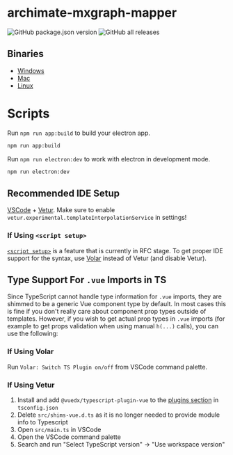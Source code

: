 # archimate-mxgraph-mapper

![GitHub package.json version](https://img.shields.io/github/package-json/v/fazendadosoftware/archimate-mxgraph-mapper)
![GitHub all releases](https://img.shields.io/github/downloads/fazendadosoftware/archimate-mxgraph-mapper/total)

## Binaries
* [Windows](https://github.com/fazendadosoftware/archimate-mxgraph-mapper/releases/download/v0.4.0/Archimate-MXGraph-Mapper-Setup-0.4.0.exe)
* [Mac](https://github.com/fazendadosoftware/archimate-mxgraph-mapper/releases/download/v0.4.0/Archimate-MXGraph-Mapper-0.4.0.dmg)
* [Linux](https://github.com/fazendadosoftware/archimate-mxgraph-mapper/releases/download/v0.4.0/Archimate-MXGraph-Mapper-0.4.0.AppImage)

# Scripts

Run `npm run app:build` to build your electron app.
```bash
npm run app:build
```

Run `npm run electron:dev` to work with electron in development mode.
```bash
npm run electron:dev
```


## Recommended IDE Setup

[VSCode](https://code.visualstudio.com/) + [Vetur](https://marketplace.visualstudio.com/items?itemName=octref.vetur). Make sure to enable `vetur.experimental.templateInterpolationService` in settings!

### If Using `<script setup>`

[`<script setup>`](https://github.com/vuejs/rfcs/pull/227) is a feature that is currently in RFC stage. To get proper IDE support for the syntax, use [Volar](https://marketplace.visualstudio.com/items?itemName=johnsoncodehk.volar) instead of Vetur (and disable Vetur).

## Type Support For `.vue` Imports in TS

Since TypeScript cannot handle type information for `.vue` imports, they are shimmed to be a generic Vue component type by default. In most cases this is fine if you don't really care about component prop types outside of templates. However, if you wish to get actual prop types in `.vue` imports (for example to get props validation when using manual `h(...)` calls), you can use the following:

### If Using Volar

Run `Volar: Switch TS Plugin on/off` from VSCode command palette.

### If Using Vetur

1. Install and add `@vuedx/typescript-plugin-vue` to the [plugins section](https://www.typescriptlang.org/tsconfig#plugins) in `tsconfig.json`
2. Delete `src/shims-vue.d.ts` as it is no longer needed to provide module info to Typescript
3. Open `src/main.ts` in VSCode
4. Open the VSCode command palette
5. Search and run "Select TypeScript version" -> "Use workspace version"
